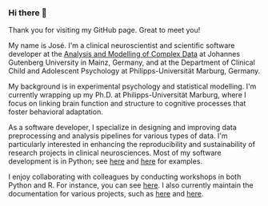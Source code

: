 ### Hi there 👋

Thank you for visiting my GitHub page. Great to meet you!

My name is José. I'm a clinical neuroscientist and scientific software developer at the [Analysis and Modelling of Complex Data](https://methoden.amd.psychologie.uni-mainz.de/jose-c-garcia-alanis/) at Johannes Gutenberg University in Mainz, Germany, and at the Department of Clinical Child and Adolescent Psychology at Philipps-Universität Marburg, Germany.

My background is in experimental psychology and statistical modelling. I'm currently wrapping up my Ph.D. at Philipps-Universität Marburg, where I focus on linking brain function and structure to cognitive processes that foster behavioral adaptation.

As a software developer, I specialize in designing and improving data preprocessing and analysis pipelines for various types of data. I'm particularly interested in enhancing the reproducibility and sustainability of research projects in clinical neurosciences. Most of my software development is in Python; see [here](https://josealanis.github.io/mne-stats/index.html) and [here](https://github.com/JoseAlanis/eeg_patterns_dpx) for examples.

I enjoy collaborating with colleagues by conducting workshops in both Python and R. For instance, you can see [here](https://github.com/JoseAlanis/WoMepS-2023-reproduceR). I also currently maintain the documentation for various projects, such as [here](https://amd-lab.github.io/R-Kurs-Buch/) and [here](https://amd-lab.github.io/sona-researcher-jgu/).
